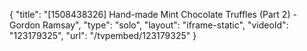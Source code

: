 {
    "title": "[1508438326] Hand-made Mint Chocolate Truffles (Part 2) - Gordon Ramsay",
    "type": "solo",
    "layout": "iframe-static",
    "videoId": "123179325",
    "url": "\/tvpembed\/123179325"
}